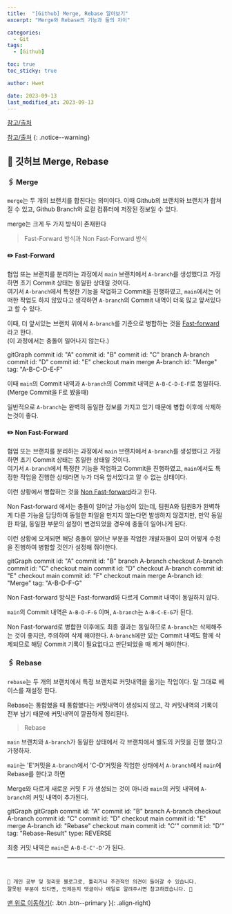 ```yaml
---
title:  "[Github] Merge, Rebase 알아보기"
excerpt: "Merge와 Rebase의 기능과 둘의 차이"

categories:
  - Git
tags:
  - [Github]

toc: true
toc_sticky: true

author: Hwet

date: 2023-09-13
last_modified_at: 2023-09-13
---
```



[참고/출처](https://firework-ham.tistory.com/12)

[참고/출처](https://velog.io/@sweet_sumin/Git%EC%9D%98-Merge%EC%99%80-Rebase%EC%9D%98-%EC%B0%A8%EC%9D%B4)
{: .notice--warning}

## 📌 깃허브 Merge, Rebase

### 🖇️ Merge 

`merge`는 두 개의 브랜치를 합친다는 의미이다. 이때 Github의 브랜치와 브랜치가 합쳐질 수 있고, Github Branch와 로컬 컴퓨터에 저장된 정보일 수 있다.

merge는 크게 두 가지 방식이 존재한다

> Fast-Forward 방식과 Non Fast-Forward 방식

#### ✏️ Fast-Forward

협업 또는 브랜치를 분리하는 과정에서 `main` 브랜치에서 `A-branch`를 생성했다고 가정하면 초기 Commit 상태는 동일한 상태일 것이다.  
여기서 `A-branch`에서 특정한 기능을 작업하고 Commit을 진행하였고, `main`에서는 어떠한 작업도 하지 않았다고 생각하면 `A-branch`의 Commit 내역이 더욱 많고 앞서있다고 할 수 있다.

이때, 더 앞서있는 브랜치 위에서 `A-branch`를 기준으로 병합하는 것을 <u>Fast-forward</u>라고 한다.  
(이 과정에서는 충돌이 일어나지 않는다.)

<div class="mermaid"> 
gitGraph
  commit id: "A"
  commit id: "B"
  commit id: "C"
  branch A-branch
  commit id: "D"
  commit id: "E"
  checkout main
  merge A-branch id: "Merge" tag: "A-B-C-D-E-F"
</div>

이때 `main`의 Commit 내역과 `A-branch`의 Commit 내역은 `A-B-C-D-E-F`로 동일하다.(Merge Commit을 F로 봤을때)

일반적으로 `A-branch`는 완벽히 동일한 정보를 가지고 있기 때문에 병합 이후에 삭제하는것이 좋다.


#### ✏️ Non Fast-Forward

협업 또는 브랜치를 분리하는 과정에서 `main` 브랜치에서 `A-branch`를 생성했다고 가정하면 초기 Commit 상태는 동일한 상태일 것이다.  
여기서 `A-branch`에서 특정한 기능을 작업하고 Commit을 진행하였고, 
`main`에서도 특정한 작업을 진행한 상태라면 누가 더욱 앞서있다고 알 수 없는 상태이다.

이런 상황에서 병합하는 것을 <u>Non Fast-forward</u>라고 한다.  

Non Fast-forward 에서는 충돌이 일어날 가능성이 있는데, 팀원A와 팀원B가 완벽하게 다른 기능을 담당하여 동일한 파일을 만지지 않는다면 발생하지 않겠지만,
만약 동일한 파일, 동일한 부분의 설정이 변경되었을 경우에 충돌이 일어나게 된다.

이런 상황에 오게되면 해당 충돌이 일어난 부분을 작업한 개발자들이 모여 어떻게 수정을 진행하여 병합할 것인가 설정해 줘야한다.


<div class="mermaid"> 
gitGraph
       commit id: "A"
       commit id: "B"
       branch A-branch
       checkout A-branch
       commit id: "C"
       checkout main
       commit id: "D"
       checkout A-branch
       commit id: "E"
       checkout main
       commit id: "F"
       checkout main
       merge A-branch id: "Merge" tag: "A-B-D-F-G"
</div>

Non Fast-forward 방식은 Fast-forward와 다르게 Commit 내역이 동일하지 않다. 

`main`의 Commit 내역은 `A-B-D-F-G` 이며, `A-branch`는 `A-B-C-E-G`가 된다.

Non Fast-forward로 병합한 이후에도 최종 결과는 동일하므로 `A-branch`는 삭제해주는 것이 좋지만,
주의하여 삭제 해야한다. `A-branch`에만 있는 Commit 내역도 함께 삭제되므로 해당 Commit 기록이 필요없다고 판단되었을 때 제거 해야한다. 

### 🖇️ Rebase

`rebase`는 두 개의 브랜치에서 특정 브랜치로 커밋내역을 옮기는 작업이다. 말 그대로 베이스를 재설정 한다.

Rebase는 통합했을 때 통합했다는 커밋내역이 생성되지 않고, 각 커밋내역의 기록이 전부 남기 때문에 커밋내역이 깔끔하게 정리된다.


> Rebase

`main` 브랜치와 `A-branch`가 동일한 상태에서 각 브랜치에서 별도의 커밋을 진행 했다고 가정하자.

`main`는 'E'커밋을 `A-branch`에서 'C-D'커밋을 작업한 상태에서 `A-branch`에서 `main`에 Rebase를 한다고 하면

Merge와 다르게 새로운 커밋 F 가 생성되는 것이 아니라 `main`의 커밋 내역에 `A-branch`의 커밋 내역이 추가된다.


<div class="mermaid"> 
gitGraph
      gitGraph
      commit id: "A"
      commit id: "B"
      branch A-branch
      checkout A-branch
      commit id: "C"
      commit id: "D"
      checkout main
      commit id: "E"
      merge A-branch id: "Rebase"
      checkout main
      commit id: "C'"
      commit id: "D'" tag: "Rebase-Result" type: REVERSE
</div>

최종 커밋 내역은 `main`은 `A-B-E-C'-D'`가 된다.












***
<br>

    📢 개인 공부 및 정리용 블로그로, 틀리거나 주관적인 의견이 들어갈 수 있습니다.
    잘못된 부분이 있다면, 언제든지 댓글이나 메일로 알려주시면 참고하겠습니다. 🔔

[맨 위로 이동하기](#){: .btn .btn--primary }{: .align-right}